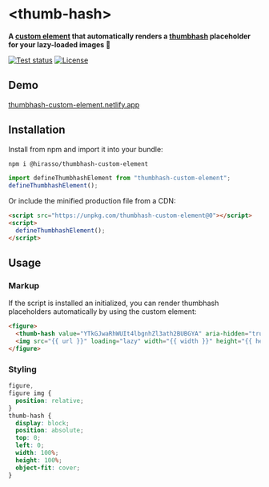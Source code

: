 # &#x3C;thumb-hash&#x3E;

**A [custom element](https://developer.mozilla.org/en-US/docs/Web/API/Web_components/Using_custom_elements) that automatically renders a [thumbhash](https://github.com/evanw/thumbhash) placeholder for your lazy-loaded images 🎨**

[![Test status](https://img.shields.io/github/actions/workflow/status/hirasso/thumbhash-custom-element/e2e-tests.yml?branch=main&label=tests)](https://github.com/hirasso/thumbhash-custom-element/actions/workflows/e2e-tests.yml)
[![License](https://img.shields.io/github/license/hirasso/thumbhash-custom-element.svg)](https://github.com/hirasso/thumbhash-custom-element/blob/master/LICENSE)

## Demo

[thumbhash-custom-element.netlify.app](https://thumbhash-custom-element.netlify.app)

## Installation

Install from npm and import it into your bundle:

```bash
npm i @hirasso/thumbhash-custom-element
```

```js
import defineThumbhashElement from "thumbhash-custom-element";
defineThumbhashElement();
```

Or include the minified production file from a CDN:

```html
<script src="https://unpkg.com/thumbhash-custom-element@0"></script>
<script>
  defineThumbhashElement();
</script>
```

## Usage

### Markup

If the script is installed an initialized, you can render thumbhash placeholders automatically by using the custom element:

```html
<figure>
  <thumb-hash value="YTkGJwaRhWUIt4lbgnhZl3ath2BUBGYA" aria-hidden="true"></thumb-hash>
  <img src="{{ url }}" loading="lazy" width="{{ width }}" height="{{ height }}" alt="{{ alt }}">
</figure>
```

### Styling

```css
figure,
figure img {
  position: relative;
}
thumb-hash {
  display: block;
  position: absolute;
  top: 0;
  left: 0;
  width: 100%;
  height: 100%;
  object-fit: cover;
}
```